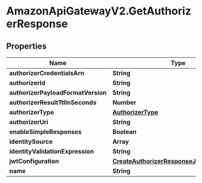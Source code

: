 # AmazonApiGatewayV2.GetAuthorizerResponse

## Properties

Name | Type | Description | Notes
------------ | ------------- | ------------- | -------------
**authorizerCredentialsArn** | **String** |  | [optional] 
**authorizerId** | **String** |  | [optional] 
**authorizerPayloadFormatVersion** | **String** |  | [optional] 
**authorizerResultTtlInSeconds** | **Number** |  | [optional] 
**authorizerType** | [**AuthorizerType**](AuthorizerType.md) |  | [optional] 
**authorizerUri** | **String** |  | [optional] 
**enableSimpleResponses** | **Boolean** |  | [optional] 
**identitySource** | **Array** |  | [optional] 
**identityValidationExpression** | **String** |  | [optional] 
**jwtConfiguration** | [**CreateAuthorizerResponseJwtConfiguration**](CreateAuthorizerResponseJwtConfiguration.md) |  | [optional] 
**name** | **String** |  | [optional] 


